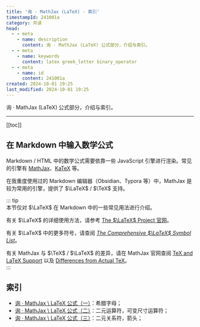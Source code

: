 ```yaml
---
title: '询 · MathJax (LaTeX) · 索引'
timestampId: 241001a
category: 共读
head:
  - - meta
    - name: description
      content: 询 · MathJax (LaTeX) 公式部分，介绍与索引。
  - - meta
    - name: keywords
      content: latex greek_letter binary_operator
  - - meta
    - name: id
      content: 241001a
created: 2024-10-01 19:25
last_modified: 2024-10-01 19:25
---
```


询 · MathJax (LaTeX) 公式部分，介绍与索引。

---

[[toc]]

## 在 Markdown 中输入数学公式

Markdown / HTML 中的数学公式需要依靠一些 JavaScript 引擎进行渲染。常见的引擎有 [MathJax](https://www.mathjax.org/)、[KaTeX](https://katex.org/) 等。

在我重度使用过的 Markdown 编辑器（Obsidian、Typora 等）中，MathJax 是较为常用的引擎，提供了 $\LaTeX$ / $\TeX$ 支持。

::: tip  
本节仅对 $\LaTeX$ 在 Markdown 中的一些常见用法进行介绍。

有关 $\LaTeX$ 的详细使用方法，请参考 [The $\LaTeX$ Project 官网](https://www.latex-project.org/)。

有关 $\LaTeX$ 中的更多符号，请查阅 [*The Comprehensive $\LaTeX$ Symbol List*](https://sg.mirrors.cicku.me/ctan/info/symbols/comprehensive/symbols-a4.pdf)。

有关 MathJax 与 $\TeX$ / $\LaTeX$ 的差异，请在 MathJax 官网查阅 [TeX and LaTeX Support](https://docs.mathjax.org/en/latest/input/tex/index.html) 以及 [Differences from Actual TeX](https://docs.mathjax.org/en/latest/input/tex/differences.html)。  
:::

## 索引

- [询 · MathJax \ LaTeX 公式（一）](lookup_mathjax_1.md)：希腊字母；
- [询 · MathJax \ LaTeX 公式（二）](lookup_mathjax_2.md)：二元运算符，可变尺寸运算符；
- [询 · MathJax \ LaTeX 公式（三）](lookup_mathjax_3.md)：二元关系符，箭头；
